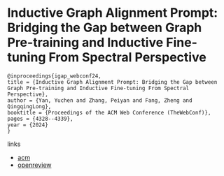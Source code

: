 # Inductive Graph Alignment Prompt: Bridging the Gap between Graph Pre-training and Inductive Fine-tuning From Spectral Perspective

```
@inproceedings{igap_webconf24,
title = {Inductive Graph Alignment Prompt: Bridging the Gap between Graph Pre-training and Inductive Fine-tuning From Spectral Perspective},
author = {Yan, Yuchen and Zhang, Peiyan and Fang, Zheng and QingqingLong},
booktitle = {Proceedings of the ACM Web Conference (TheWebConf)},
pages = {4328--4339},
year = {2024}
}
```

links
- [acm](https://dl.acm.org/doi/10.1145/3589334.3645620)
- [openreview](https://openreview.net/forum?id=vP3PhySSWM)
